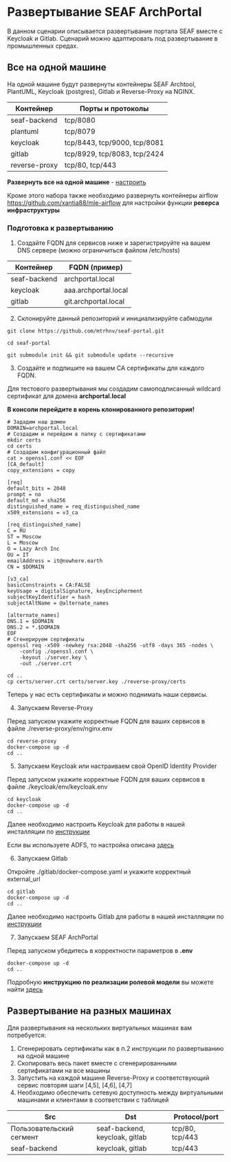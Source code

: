 # Развертывание SEAF ArchPortal


В данном сценарии описывается развертывание портала SEAF вместе с Keycloak и Gitlab. Сценарий можно адаптировать под развертывание в промышленных средах.
## Все на одной машине
На одной машине будут развернуты контейнеры SEAF Archtool, PlantUML, Keycloak (postgres), Gitlab и Reverse-Proxy на NGINX.

| Контейнер     | Порты и протоколы            |
|---------------|------------------------------|
| seaf-backend  | tcp/8080                     |
| plantuml      | tcp/8079                     |   
| keycloak      | tcp/8443, tcp/9000, tcp/8081 |
| gitlab        | tcp/8929, tcp/8083, tcp/2424 |
| reverse-proxy | tcp/80, tcp/443              |

**Развернуть все на одной машине** - [настроить](README_SINGLE_HOST.MD)

Кроме этого набора также необходимо развернуть контейнеры airflow https://github.com/xantia88/mle-airflow для настройки функции **реверса инфраструктуры**

### Подготовка к развертыванию
1. Создайте FQDN для сервисов ниже и зарегистрируйте на вашем DNS сервере (можно ограничиться файлом /etc/hosts)

| Контейнер    | FQDN (пример)        |
|--------------|----------------------|
| seaf-backend | archportal.local     |
| keycloak     | aaa.archportal.local |   
| gitlab       | git.archportal.local |

2. Склонируйте данный репозиторий и инициализируйте сабмодули
```shell
git clone https://github.com/mtrhnv/seaf-portal.git

cd seaf-portal

git submodule init && git submodule update --recursive
```

3. Создайте и подпишите на вашем CA сертификаты для каждого FQDN. 

Для тестового развертывания мы создадим самоподписанный wildcard сертификат для домена **archportal.local**

**В консоли перейдите в корень клонированного репозитория!**
```shell
# Зададим наш домен
DOMAIN=archportal.local
# Создадим и перейдем в папку с сертификатами
mkdir certs
cd certs
# Создадим конфигурационный файл
cat > openssl.conf << EOF
[CA_default]
copy_extensions = copy

[req]
default_bits = 2048
prompt = no
default_md = sha256
distinguished_name = req_distinguished_name
x509_extensions = v3_ca

[req_distinguished_name]
C = RU
ST = Moscow
L = Moscow
O = Lazy Arch Inc
OU = IT
emailAddress = it@nowhere.earth
CN = $DOMAIN

[v3_ca]
basicConstraints = CA:FALSE
keyUsage = digitalSignature, keyEncipherment
subjectKeyIdentifier = hash
subjectAltName = @alternate_names

[alternate_names]
DNS.1 = $DOMAIN
DNS.2 = *.$DOMAIN
EOF
# Сгенерируем сертификаты
openssl req -x509 -newkey rsa:2048 -sha256 -utf8 -days 365 -nodes \
    -config ./openssl.conf \
    -keyout ./server.key \
    -out ./server.crt

cd ..
cp certs/server.crt certs/server.key ./reverse-proxy/certs
```
Теперь у нас есть сертификаты и можно поднимать наши сервисы.

4. Запускаем Reverse-Proxy

Перед запуском укажите корректные FQDN для ваших сервисов в файле ./reverse-proxy/env/nginx.env  
``` shell
cd reverse-proxy
docker-compose up -d
cd ..
```
5. Запускаем Keycloak или настраиваем свой OpenID Identity Provider

Перед запуском укажите корректные FQDN для ваших сервисов в файле ./keycloak/env/keycloak.env

``` shell
cd keycloak
docker-compose up -d
cd ..
```
Далее необходимо настроить Keycloak для работы в нашей инсталляции по [инструкции](keycloak/README.MD)

Если вы используете ADFS, то настройка описана [здесь](keycloak/ADFS.MD)

6. Запускаем Gitlab

Откройте ./gitlab/docker-compose.yaml и укажите корректный external_url
``` shell
cd gitlab
docker-compose up -d
cd ..
```
Далее необходимо настроить Gitlab для работы в нашей инсталляции по [инструкции](gitlab/README.MD)

7. Запускаем SEAF ArchPortal

Перед запуском убедитесь в корректности параметров в **.env**
``` shell
docker-compose up -d
cd ..
```
Подробную **инструкцию по реализации ролевой модели** вы можете найти [здесь](ROLEMODEL.MD)


## Развертывание на разных машинах
Для развертывания на нескольких виртуальных машинах вам потребуется:
1. Cгенерировать сертификаты как в п.2 инструкции по развертыванию на одной машине
2. Скопировать весь пакет вместе с сгенерированными сертификатами на все машины
3. Запустить на каждой машине Reverse-Proxy и соответствующий сервис повторяя шаги [4,5], [4,6], [4,7]
4. Необходимо обеспечить сетевую доступность между виртуальными машинами и клиентами в соответствии с таблицей 

| Src                      | Dst                            | Protocol/port   |
|--------------------------|--------------------------------|-----------------|
| Пользовательский сегмент | seaf-backend, keycloak, gitlab | tcp/80, tcp/443 |
| seaf-backend             | keycloak, gitlab               | tcp/443         |   
